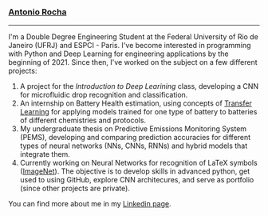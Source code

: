### [Antonio Rocha](https://antoniorochaaz.github.io)

---

I'm a Double Degree Engineering Student at the Federal University of Rio de
Janeiro (UFRJ) and ESPCI - Paris. I've become interested in programming with
Python and Deep Learning for engineering applications by the beginning of 2021.
Since then, I've worked on the subject on a few different projects:

1. A project for the *Introduction to Deep Learining* class, developing a CNN
   for microfluidic drop recognition and classification.
2. An internship on Battery Health estimation, using concepts of [Transfer Learning](https://en.wikipedia.org/wiki/Transfer_learning#:~:text=Transfer%20learning%20(TL)%20is%20a,when%20trying%20to%20recognize%20trucks.)
   for applying models trained for one type of battery to batteries of different chemistries and protocols.
3. My undergraduate thesis on Predictive Emissions Monitoring System (PEMS), developing and comparing
   prediction accuracies for different types of neural networks (NNs, CNNs, RNNs) and hybrid models
   that integrate them.
4. Currently working on Neural Networks for recognition of LaTeX symbols ([ImageNet](https://github.com/AntonioRochaAZ/ImageNet)).
   The objective is to develop skills in advanced python, get used to using GitHub, explore CNN architecures,
   and serve as portfolio (since other projects are private).

You can find more about me in my [Linkedin page](https://www.linkedin.com/in/antonio-rocha-azevedo-9577b41a1/?locale=en_US>).
